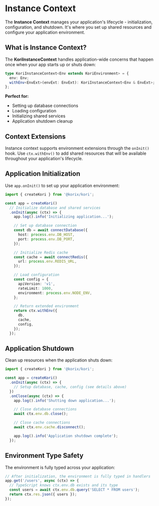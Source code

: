 # Instance Context

The **Instance Context** manages your application's lifecycle - initialization, configuration, and shutdown. It's where you set up shared resources and configure your application environment.

## What is Instance Context?

The **KoriInstanceContext** handles application-wide concerns that happen once when your app starts up or shuts down:

```typescript
type KoriInstanceContext<Env extends KoriEnvironment> = {
  env: Env;
  withEnv<EnvExt>(envExt: EnvExt): KoriInstanceContext<Env & EnvExt>;
};
```

**Perfect for:**

- Setting up database connections
- Loading configuration
- Initializing shared services
- Application shutdown cleanup

## Context Extensions

Instance context supports environment extensions through the `onInit()` hook. Use `ctx.withEnv()` to add shared resources that will be available throughout your application's lifecycle.

## Application Initialization

Use `app.onInit()` to set up your application environment:

```typescript
import { createKori } from '@korix/kori';

const app = createKori()
  // Initialize database and shared services
  .onInit(async (ctx) => {
    app.log().info('Initializing application...');

    // Set up database connection
    const db = await connectDatabase({
      host: process.env.DB_HOST,
      port: process.env.DB_PORT,
    });

    // Initialize Redis cache
    const cache = await connectRedis({
      url: process.env.REDIS_URL,
    });

    // Load configuration
    const config = {
      apiVersion: 'v1',
      rateLimit: 1000,
      environment: process.env.NODE_ENV,
    };

    // Return extended environment
    return ctx.withEnv({
      db,
      cache,
      config,
    });
  });
```

## Application Shutdown

Clean up resources when the application shuts down:

```typescript
import { createKori } from '@korix/kori';

const app = createKori()
  .onInit(async (ctx) => {
    // Setup database, cache, config (see details above)
  })
  .onClose(async (ctx) => {
    app.log().info('Shutting down application...');

    // Close database connections
    await ctx.env.db.close();

    // Close cache connections
    await ctx.env.cache.disconnect();

    app.log().info('Application shutdown complete');
  });
```

## Environment Type Safety

The environment is fully typed across your application:

```typescript
// After initialization, the environment is fully typed in handlers
app.get('/users', async (ctx) => {
  // TypeScript knows ctx.env.db exists and its type
  const users = await ctx.env.db.query('SELECT * FROM users');
  return ctx.res.json({ users });
});
```
